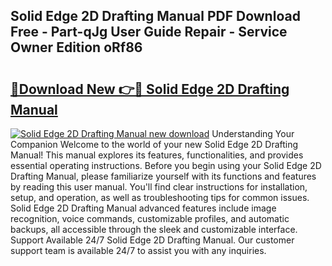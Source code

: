 ## Solid Edge 2D Drafting Manual PDF Download Free - Part-qJg User Guide Repair - Service Owner Edition oRf86

# <h2><a href="http://bc79526.oget.top/?id=Solid+Edge+2D+Drafting+Manual">🔗Download New 👉🔴 Solid Edge 2D Drafting Manual</a></h2>

[![Solid Edge 2D Drafting Manual new download](https://i.imgur.com/5g1atiW.png)](http://bc79526.oget.top/?id=Solid+Edge+2D+Drafting+Manual)
Understanding Your Companion Welcome to the world of your new Solid Edge 2D Drafting Manual! This manual explores its features, functionalities, and provides essential operating instructions. Before you begin using your Solid Edge 2D Drafting Manual, please familiarize yourself with its functions and features by reading this user manual. You'll find clear instructions for installation, setup, and operation, as well as troubleshooting tips for common issues. Solid Edge 2D Drafting Manual advanced features include image recognition, voice commands, customizable profiles, and automatic backups, all accessible through the sleek and customizable interface. Support Available 24/7 Solid Edge 2D Drafting Manual. Our customer support team is available 24/7 to assist you with any inquiries.
